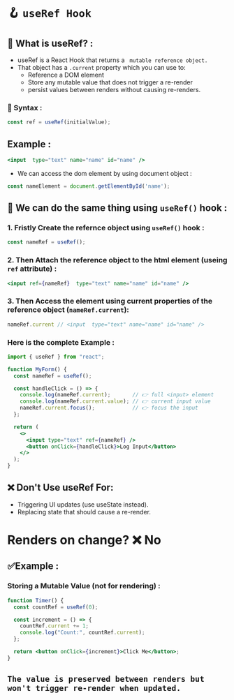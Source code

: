 # 🪝 `useRef Hook`
## 📌 What is useRef? : 
- useRef is a React Hook that returns a ` mutable reference object.`
- That object has a `.current` property which you can use to:
  - Reference a DOM element
  - Store any mutable value that does not trigger a re-render
  - persist values between renders without causing re-renders.
### 📌 Syntax : 
```jsx
const ref = useRef(initialValue);
``` 

## Example : 
```jsx
<input  type="text" name="name" id="name" />
```
- We can access the dom element by using document object :
```jsx
const nameElement = document.getElementById('name');
```
## 🎯 We can do the same thing using `useRef()` hook :
### 1. Fristly Create the refernce object using `useRef()` hook : 
```jsx
const nameRef = useRef();
```

### 2. Then Attach the reference object to the html element (useing `ref` attribute) : 
```jsx
<input ref={nameRef}  type="text" name="name" id="name" />
```

### 3. Then Access the element using current properties of the reference object (`nameRef.current`):
```jsx
nameRef.current // <input  type="text" name="name" id="name" />
```
### Here is the complete Example : 

```jsx
import { useRef } from "react";

function MyForm() {
  const nameRef = useRef();

  const handleClick = () => {
    console.log(nameRef.current);       // 👉 full <input> element
    console.log(nameRef.current.value); // 👉 current input value
    nameRef.current.focus();            // 👉 focus the input
  };

  return (
    <>
      <input type="text" ref={nameRef} />
      <button onClick={handleClick}>Log Input</button>
    </>
  );
}
```

## ❌ Don't Use useRef For:
- Triggering UI updates (use useState instead).
- Replacing state that should cause a re-render.

# Renders on change?	❌ No
## ✅Example : 
### Storing a Mutable Value (not for rendering) : 
```jsx
function Timer() {
  const countRef = useRef(0);

  const increment = () => {
    countRef.current += 1;
    console.log("Count:", countRef.current);
  };

  return <button onClick={increment}>Click Me</button>;
}
```
## **`The value is preserved between renders but won't trigger re-render when updated.`**


